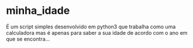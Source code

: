 # minha_idade

É um script simples desenvolvido em python3 que trabalha como uma calculadora mas é apenas para saber a sua idade de acordo com o ano em que se encontra...
